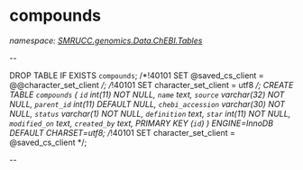 ﻿# compounds
_namespace: [SMRUCC.genomics.Data.ChEBI.Tables](./index.md)_

--
 
 DROP TABLE IF EXISTS `compounds`;
 /*!40101 SET @saved_cs_client = @@character_set_client */;
 /*!40101 SET character_set_client = utf8 */;
 CREATE TABLE `compounds` (
 `id` int(11) NOT NULL,
 `name` text,
 `source` varchar(32) NOT NULL,
 `parent_id` int(11) DEFAULT NULL,
 `chebi_accession` varchar(30) NOT NULL,
 `status` varchar(1) NOT NULL,
 `definition` text,
 `star` int(11) NOT NULL,
 `modified_on` text,
 `created_by` text,
 PRIMARY KEY (`id`)
 ) ENGINE=InnoDB DEFAULT CHARSET=utf8;
 /*!40101 SET character_set_client = @saved_cs_client */;
 
 --




